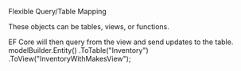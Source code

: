 Flexible Query/Table Mapping

These objects can
be tables, views, or functions.

EF Core will then query from the view
and send updates to the table.
modelBuilder.Entity<CarViewModel>()
.ToTable("Inventory")
.ToView("InventoryWithMakesView");


